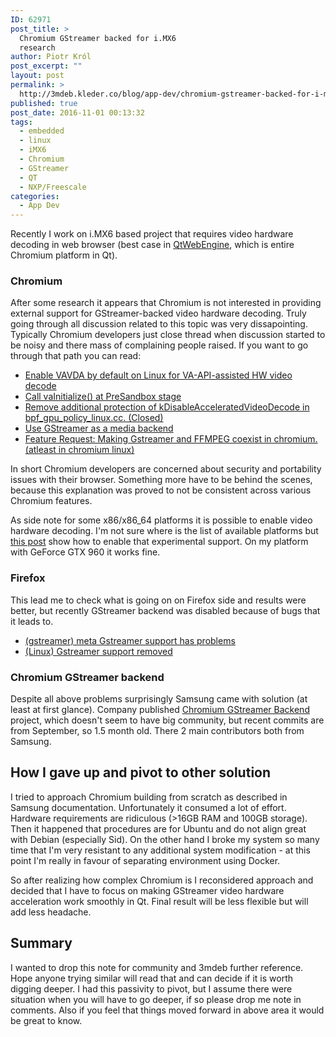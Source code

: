 ```yaml
---
ID: 62971
post_title: >
  Chromium GStreamer backed for i.MX6
  research
author: Piotr Król
post_excerpt: ""
layout: post
permalink: >
  http://3mdeb.kleder.co/blog/app-dev/chromium-gstreamer-backed-for-i-mx6-research/
published: true
post_date: 2016-11-01 00:13:32
tags:
  - embedded
  - linux
  - iMX6
  - Chromium
  - GStreamer
  - QT
  - NXP/Freescale
categories:
  - App Dev
---
```

Recently I work on i.MX6 based project that requires video hardware
decoding in web browser (best case in [QtWebEngine](https://wiki.qt.io/QtWebEngine), which is entire Chromium
platform in Qt).

### Chromium

After some research it appears that Chromium is not interested in providing
external support for GStreamer-backed video hardware decoding. Truly going
through all discussion related to this topic was very dissapointing. Typically
Chromium developers just close thread when discussion started to be noisy and
there mass of complaining people raised. If you want to go through that path
you can read:

* [Enable VAVDA by default on Linux for VA-API-assisted HW video decode](https://bugs.chromium.org/p/chromium/issues/detail?id=137247)
* [Call vaInitialize() at PreSandbox stage](https://codereview.chromium.org/15955009/)
* [Remove additional protection of kDisableAcceleratedVideoDecode in bpf_gpu_policy_linux.cc. (Closed)](https://codereview.chromium.org/176883018/)
* [Use GStreamer as a media backend](https://bugs.chromium.org/p/chromium/issues/detail?id=32861)
* [Feature Request: Making Gstreamer and FFMPEG coexist in chromium.(atleast in chromium linux)](https://groups.google.com/a/chromium.org/forum/#!topic/chromium-dev/fV_v6fH8nwE)

In short Chromium developers are concerned about security and portability
issues with their browser. Something more have to be behind the scenes, because
this explanation was proved to not be consistent across various Chromium
features.

As side note for some x86/x86_64 platforms it is possible to enable video
hardware decoding. I'm not sure where is the list of available platforms but
[this post](http://www.webupd8.org/2014/01/enable-hardware-acceleration-in-chrome.html)
show how to enable that experimental support. On my platform with GeForce GTX
960 it works fine.

### Firefox 

This lead me to check what is going on on Firefox side and results were better,
but recently GStreamer backend was disabled because of bugs that it leads to.

* [(gstreamer) meta Gstreamer support has problems](https://bugzilla.mozilla.org/show_bug.cgi?id=GStreamer)
* [(Linux) Gstreamer support removed](http://forums.mozillazine.org/viewtopic.php?f=7&t=3003683)

### Chromium GStreamer backend

Despite all above problems surprisingly Samsung came with solution (at least at
first glance). Company published [Chromium GStreamer Backend](https://github.com/Samsung/ChromiumGStreamerBackend) project, which
doesn't seem to have big community, but recent commits are from September, so
1.5 month old. There 2 main contributors both from Samsung.

## How I gave up and pivot to other solution

I tried to approach Chromium building from scratch as described in Samsung
documentation. Unfortunately it consumed a lot of effort. Hardware requirements
are ridiculous (>16GB RAM and 100GB storage). Then it happened that procedures
are for Ubuntu and do not align great with Debian (especially Sid). On the
other hand I broke my system so many time that I'm very resistant to any
additional system modification - at this point I'm really in favour of
separating environment using Docker.

So after realizing how complex Chromium is I reconsidered approach and decided
that I have to focus on making GStreamer video hardware acceleration work
smoothly in Qt. Final result will be less flexible but will add less headache.

## Summary

I wanted to drop this note for community and 3mdeb further reference. Hope
anyone trying similar will read that and can decide if it is worth digging
deeper. I had this passivity to pivot, but I assume there were situation when
you will have to go deeper, if so please drop me note in comments. Also if you
feel that things moved forward in above area it would be great to know.